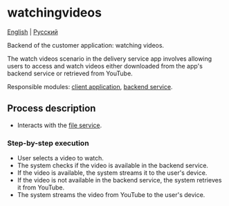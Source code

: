 # watchingvideos

[English](watchingvideos.md) | [Русский](watchingvideos.ru.md)

Backend of the customer application: watching videos.

The watch videos scenario in the delivery service app involves allowing users to access and watch videos either downloaded from the app's backend service or retrieved from YouTube.

Responsible modules: [client application](../../frontend/customerclient.md), [backend service](../../backend/customerbackend.md).

## Process description

- Interacts with the [file service](../../backend/fileservice.md).

### Step-by-step execution

- User selects a video to watch.
- The system checks if the video is available in the backend service.
- If the video is available, the system streams it to the user's device.
- If the video is not available in the backend service, the system retrieves it from YouTube.
- The system streams the video from YouTube to the user's device.
